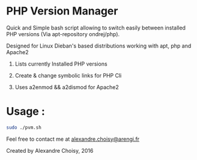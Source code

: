 # PHP Version Manager

Quick and Simple bash script allowing to switch easily between installed PHP versions (Via apt-repository ondrej/php).

Designed for Linux Dieban's based distributions working with apt, php and Apache2

1. Lists currently Installed PHP versions

2. Create & change symbolic links for PHP Cli

3. Uses a2enmod && a2dismod for Apache2

# Usage :

```bash
sudo ./pvm.sh
```

Feel free to contact me at <alexandre.choisy@arengi.fr>

Created by Alexandre Choisy, 2016
